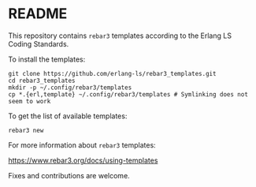 # README

This repository contains `rebar3` templates according to the Erlang LS
Coding Standards.

To install the templates:

    git clone https://github.com/erlang-ls/rebar3_templates.git
    cd rebar3_templates
    mkdir -p ~/.config/rebar3/templates
    cp *.{erl,template} ~/.config/rebar3/templates # Symlinking does not seem to work

To get the list of available templates:

    rebar3 new

For more information about `rebar3` templates:

https://www.rebar3.org/docs/using-templates

Fixes and contributions are welcome.

